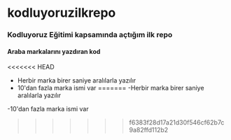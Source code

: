 
# kodluyoruzilkrepo

### Kodluyoruz Eğitimi kapsamında açtığım ilk repo

#### Araba markalarını yazdıran kod

<<<<<<< HEAD
- Herbir marka birer saniye aralılarla yazılır
- 10'dan fazla marka ismi var
=======
-Herbir marka birer saniye aralılarla yazılır

-10'dan fazla marka ismi var
>>>>>>> f6383f28d17a21d30f546cf62b7c9a82ffd112b2



